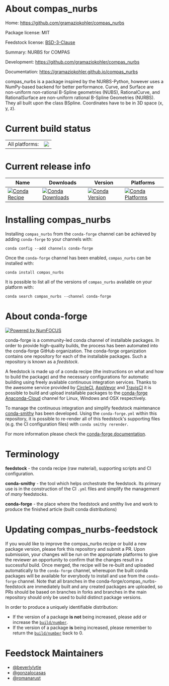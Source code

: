 About compas_nurbs
==================

Home: https://github.com/gramaziokohler/compas_nurbs

Package license: MIT

Feedstock license: [BSD-3-Clause](https://github.com/conda-forge/compas_nurbs-feedstock/blob/master/LICENSE.txt)

Summary: NURBS for COMPAS

Development: https://github.com/gramaziokohler/compas_nurbs

Documentation: https://gramaziokohler.github.io/compas_nurbs

compas_nurbs is a package inspired by the NURBS-Python,
however uses a NumPy-based backend for better performance.
Curve, and Surface are non-uniform non-rational B-Spline geometries (NUBS),
RationalCurve, and RationalSurface are non-uniform rational B-Spline Geometries (NURBS).
They all built upon the class BSpline. Coordinates have to be in 3D space (x, y, z).


Current build status
====================


<table><tr><td>All platforms:</td>
    <td>
      <a href="https://dev.azure.com/conda-forge/feedstock-builds/_build/latest?definitionId=11829&branchName=master">
        <img src="https://dev.azure.com/conda-forge/feedstock-builds/_apis/build/status/compas_nurbs-feedstock?branchName=master">
      </a>
    </td>
  </tr>
</table>

Current release info
====================

| Name | Downloads | Version | Platforms |
| --- | --- | --- | --- |
| [![Conda Recipe](https://img.shields.io/badge/recipe-compas_nurbs-green.svg)](https://anaconda.org/conda-forge/compas_nurbs) | [![Conda Downloads](https://img.shields.io/conda/dn/conda-forge/compas_nurbs.svg)](https://anaconda.org/conda-forge/compas_nurbs) | [![Conda Version](https://img.shields.io/conda/vn/conda-forge/compas_nurbs.svg)](https://anaconda.org/conda-forge/compas_nurbs) | [![Conda Platforms](https://img.shields.io/conda/pn/conda-forge/compas_nurbs.svg)](https://anaconda.org/conda-forge/compas_nurbs) |

Installing compas_nurbs
=======================

Installing `compas_nurbs` from the `conda-forge` channel can be achieved by adding `conda-forge` to your channels with:

```
conda config --add channels conda-forge
```

Once the `conda-forge` channel has been enabled, `compas_nurbs` can be installed with:

```
conda install compas_nurbs
```

It is possible to list all of the versions of `compas_nurbs` available on your platform with:

```
conda search compas_nurbs --channel conda-forge
```


About conda-forge
=================

[![Powered by NumFOCUS](https://img.shields.io/badge/powered%20by-NumFOCUS-orange.svg?style=flat&colorA=E1523D&colorB=007D8A)](http://numfocus.org)

conda-forge is a community-led conda channel of installable packages.
In order to provide high-quality builds, the process has been automated into the
conda-forge GitHub organization. The conda-forge organization contains one repository
for each of the installable packages. Such a repository is known as a *feedstock*.

A feedstock is made up of a conda recipe (the instructions on what and how to build
the package) and the necessary configurations for automatic building using freely
available continuous integration services. Thanks to the awesome service provided by
[CircleCI](https://circleci.com/), [AppVeyor](https://www.appveyor.com/)
and [TravisCI](https://travis-ci.com/) it is possible to build and upload installable
packages to the [conda-forge](https://anaconda.org/conda-forge)
[Anaconda-Cloud](https://anaconda.org/) channel for Linux, Windows and OSX respectively.

To manage the continuous integration and simplify feedstock maintenance
[conda-smithy](https://github.com/conda-forge/conda-smithy) has been developed.
Using the ``conda-forge.yml`` within this repository, it is possible to re-render all of
this feedstock's supporting files (e.g. the CI configuration files) with ``conda smithy rerender``.

For more information please check the [conda-forge documentation](https://conda-forge.org/docs/).

Terminology
===========

**feedstock** - the conda recipe (raw material), supporting scripts and CI configuration.

**conda-smithy** - the tool which helps orchestrate the feedstock.
                   Its primary use is in the construction of the CI ``.yml`` files
                   and simplify the management of *many* feedstocks.

**conda-forge** - the place where the feedstock and smithy live and work to
                  produce the finished article (built conda distributions)


Updating compas_nurbs-feedstock
===============================

If you would like to improve the compas_nurbs recipe or build a new
package version, please fork this repository and submit a PR. Upon submission,
your changes will be run on the appropriate platforms to give the reviewer an
opportunity to confirm that the changes result in a successful build. Once
merged, the recipe will be re-built and uploaded automatically to the
`conda-forge` channel, whereupon the built conda packages will be available for
everybody to install and use from the `conda-forge` channel.
Note that all branches in the conda-forge/compas_nurbs-feedstock are
immediately built and any created packages are uploaded, so PRs should be based
on branches in forks and branches in the main repository should only be used to
build distinct package versions.

In order to produce a uniquely identifiable distribution:
 * If the version of a package **is not** being increased, please add or increase
   the [``build/number``](https://conda.io/docs/user-guide/tasks/build-packages/define-metadata.html#build-number-and-string).
 * If the version of a package **is** being increased, please remember to return
   the [``build/number``](https://conda.io/docs/user-guide/tasks/build-packages/define-metadata.html#build-number-and-string)
   back to 0.

Feedstock Maintainers
=====================

* [@beverlylytle](https://github.com/beverlylytle/)
* [@gonzalocasas](https://github.com/gonzalocasas/)
* [@romanarust](https://github.com/romanarust/)

